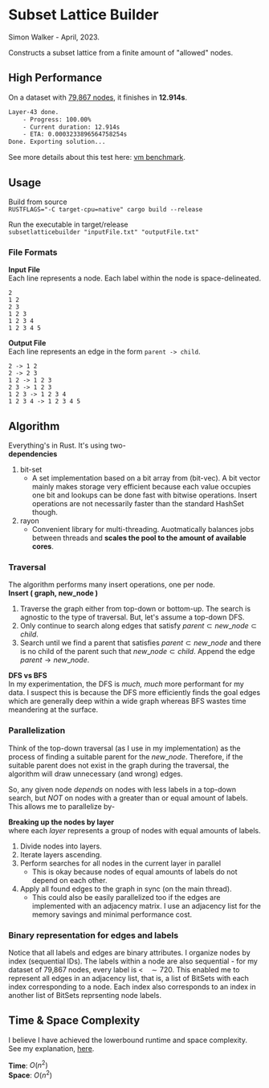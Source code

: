 # Subset Lattice Builder

Simon Walker - April, 2023.

Constructs a subset lattice from a finite amount of "allowed" nodes.

## High Performance

On a dataset with [79,867 nodes](data/79867.txt), it finishes in **12.914s**.

```sh
Layer-43 done.
    - Progress: 100.00%
    - Current duration: 12.914s
    - ETA: 0.0003233896564758254s
Done. Exporting solution...
```

See more details about this test here: [vm benchmark](vm_benchmark.md).

## Usage

Build from source  
`RUSTFLAGS="-C target-cpu=native" cargo build --release`

Run the executable in target/release  
`subsetlatticebuilder "inputFile.txt" "outputFile.txt"`

### File Formats

**Input File**  
Each line represents a node. Each label within the node is space-delineated.
```
2
1 2
2 3
1 2 3
1 2 3 4
1 2 3 4 5
```

**Output File**  
Each line represents an edge in the form `parent -> child`.
```
2 -> 1 2
2 -> 2 3
1 2 -> 1 2 3
2 3 -> 1 2 3
1 2 3 -> 1 2 3 4
1 2 3 4 -> 1 2 3 4 5
```

## Algorithm

Everything's in Rust. It's using two-  
**dependencies**
1. bit-set
    - A set implementation based on a bit array from (bit-vec). A bit vector mainly makes storage very efficient because each value occupies one bit and lookups can be done fast with bitwise operations. Insert operations are not necessarily faster than the standard HashSet though.
2. rayon
    - Convenient library for multi-threading. Auotmatically balances jobs between threads and **scales the pool to the amount of available cores**.

### **Traversal**

The algorithm performs many insert operations, one per node.  
**Insert ( graph, new\_node )**  
1. Traverse the graph either from top-down or bottom-up. The search is agnostic to the type of traversal. But, let's assume a top-down DFS.
2. Only continue to search along edges that satisfy $parent \subset new\_node \subset child$.
3. Search until we find a parent that satisfies $parent \subset new\_node$ and there is no child of the parent such that $new\_node \subset child$. Append the edge $parent \to new\_node$.

**DFS vs BFS**  
In my experimentation, the DFS is *much, much* more performant for my data. I suspect this is because the DFS more efficiently finds the goal edges which are generally deep within a wide graph whereas BFS wastes time meandering at the surface.

### **Parallelization**
Think of the top-down traversal (as I use in my implementation) as the process of finding a suitable parent for the $new\_node$. Therefore, if the suitable parent does not exist in the graph during the traversal, the algorithm will draw unnecessary (and wrong) edges.

So, any given node *depends* on nodes with less labels in a top-down search, but *NOT* on nodes with a greater than or equal amount of labels. This allows me to parallelize by-

**Breaking up the nodes by layer**  
where each *layer* represents a group of nodes with equal amounts of labels.

1. Divide nodes into layers.
2. Iterate layers ascending.
3. Perform searches for all nodes in the current layer in parallel
    - This is okay because nodes of equal amounts of labels do not depend on each other.
4. Apply all found edges to the graph in sync (on the main thread).
    - This could also be easily parallelized too if the edges are implemented with an adjacency matrix. I use an adjacency list for the memory savings and minimal performance cost.

### **Binary representation** for edges and labels

Notice that all labels and edges are binary attributes. I organize nodes by index (sequential IDs). The labels within a node are also sequential - for my dataset of 79,867 nodes, every label is $< ~~~\sim 720$. This enabled me to represent all edges in an adjacency list, that is, a list of BitSets with each index corresponding to a node. Each index also corresponds to an index in another list of BitSets reprsenting node labels.

## Time & Space Complexity

I believe I have achieved the lowerbound runtime and space complexity. See my explanation, [here](lowerbound/lowerbound.md).

**Time**: $O(n^2)$  
**Space**: $O(n^2)$  
